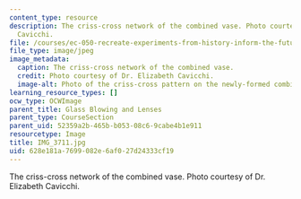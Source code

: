 ```yaml
---
content_type: resource
description: The criss-cross network of the combined vase. Photo courtesy of Dr. Elizabeth
  Cavicchi.
file: /courses/ec-050-recreate-experiments-from-history-inform-the-future-from-the-past-galileo-january-iap-2010/628e181a7699082e6af027d24333cf19_IMG_3711.jpg
file_type: image/jpeg
image_metadata:
  caption: The criss-cross network of the combined vase.
  credit: Photo courtesy of Dr. Elizabeth Cavicchi.
  image-alt: Photo of the criss-cross pattern on the newly-formed combined vase.
learning_resource_types: []
ocw_type: OCWImage
parent_title: Glass Blowing and Lenses
parent_type: CourseSection
parent_uid: 52359a2b-465b-b053-08c6-9cabe4b1e911
resourcetype: Image
title: IMG_3711.jpg
uid: 628e181a-7699-082e-6af0-27d24333cf19
---
```

The criss-cross network of the combined vase. Photo courtesy of Dr. Elizabeth Cavicchi.